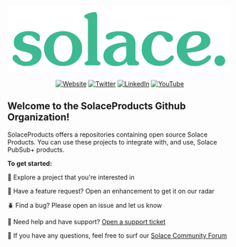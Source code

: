 [![Solace logo - Powering real-time Event-Driven Enterprises.](/assets/Solace_Logo_Green.png)](https://www.solace.com)

<div align="center">

  <a href="https://www.solace.com">![Website](https://img.shields.io/badge/Website-solace.com-00C895.svg)</a>
  <a href="https://twitter.com/solacedotcom">![Twitter](https://img.shields.io/badge/Twitter-@solacedotcom-1E9BF1.svg)</a>
  <a href="https://www.linkedin.com/company/20219">![LinkedIn](https://img.shields.io/badge/LinkedIn-solace-lightgray.svg)</a>
  <a href="https://www.youtube.com/c/Solacedotcom">![YouTube](https://img.shields.io/badge/YouTube-solacedotcom-red.svg)</a>

</div>

## Welcome to the SolaceProducts Github Organization! 

SolaceProducts offers a repositories containing open source Solace Products. You can use these projects to integrate with, and use, Solace PubSub+ products.


**To get started:**

🍿 Explore a project that you're interested in

🥳 Have a feature request? Open an enhancement to get it on our radar

🪲 Find a bug? Please open an issue and let us know

🤝 Need help and have support? [Open a support ticket](https://solace.com/support/)

🧙 If you have any questions, feel free to surf our [Solace Community Forum](https://solace.community/)
